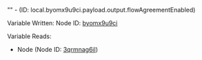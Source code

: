 "" - (ID: local.byomx9u9ci.payload.output.flowAgreementEnabled)

Variable Written:
Node ID: [byomx9u9ci](../nodes/byomx9u9ci.md)

Variable Reads:
* Node (Node ID: [3qrmnag6il](../nodes/3qrmnag6il.md))
